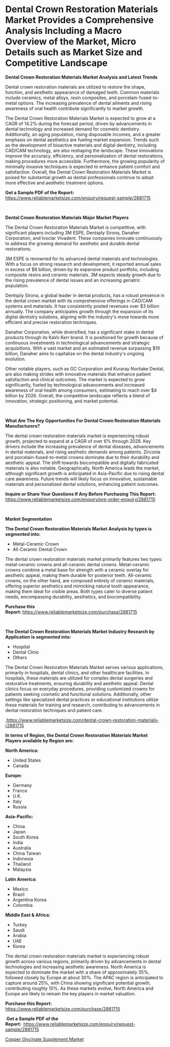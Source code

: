 <p><h1>Dental Crown Restoration Materials Market Provides a Comprehensive Analysis Including a Macro Overview of the Market, Micro Details such as Market Size and Competitive Landscape</h1></p><p><strong>Dental Crown Restoration Materials Market Analysis and Latest Trends</strong></p>
<p><p>Dental crown restoration materials are utilized to restore the shape, function, and aesthetic appearance of damaged teeth. Common materials include ceramics, metal alloys, resin composites, and porcelain-fused-to-metal options. The increasing prevalence of dental ailments and rising awareness of oral health contribute significantly to market growth. </p><p>The Dental Crown Restoration Materials Market is expected to grow at a CAGR of 14.2% during the forecast period, driven by advancements in dental technology and increased demand for cosmetic dentistry. Additionally, an aging population, rising disposable incomes, and a greater emphasis on dental aesthetics are fueling market expansion. Trends such as the development of bioactive materials and digital dentistry, including CAD/CAM technology, are also reshaping the landscape. These innovations improve the accuracy, efficiency, and personalization of dental restorations, making procedures more accessible. Furthermore, the growing popularity of minimally invasive techniques is expected to enhance patient comfort and satisfaction. Overall, the Dental Crown Restoration Materials Market is poised for substantial growth as dental professionals continue to adopt more effective and aesthetic treatment options.</p></p>
<p><strong>Get a Sample PDF of the Report:&nbsp;</strong> <a href="https://www.reliablemarketsize.com/enquiry/request-sample/2881715?utm_campaign=3382&utm_medium=2&utm_source=Github&utm_content=ia&utm_term=12032025&utm_id=dental-crown-restoration-materials">https://www.reliablemarketsize.com/enquiry/request-sample/2881715</a></p>
<p>&nbsp;</p>
<p><strong>Dental Crown Restoration Materials Major Market Players</strong></p>
<p><p>The Dental Crown Restoration Materials Market is competitive, with significant players including 3M ESPE, Dentsply Sirona, Danaher Corporation, and Ivoclar Vivadent. These companies innovate continuously to address the growing demand for aesthetic and durable dental restorations.</p><p>3M ESPE is renowned for its advanced dental materials and technologies. With a focus on strong research and development, it reported annual sales in excess of $8 billion, driven by its expansive product portfolio, including composite resins and ceramic materials. 3M expects steady growth due to the rising prevalence of dental issues and an increasing geriatric population.</p><p>Dentsply Sirona, a global leader in dental products, has a robust presence in the dental crown market with its comprehensive offerings in CAD/CAM systems and materials. It has consistently posted revenues over $3 billion annually. The company anticipates growth through the expansion of its digital dentistry solutions, aligning with the industry's move towards more efficient and precise restoration techniques.</p><p>Danaher Corporation, while diversified, has a significant stake in dental products through its KaVo Kerr brand. It is positioned for growth because of continuous investments in technological advancements and strategic acquisitions. With a vast market and an estimated revenue surpassing $19 billion, Danaher aims to capitalize on the dental industry's ongoing evolution.</p><p>Other notable players, such as GC Corporation and Kuraray Noritake Dental, are also making strides with innovative materials that enhance patient satisfaction and clinical outcomes. The market is expected to grow significantly, fueled by technological advancements and increased awareness of oral health among consumers, estimating to reach over $4 billion by 2026. Overall, the competitive landscape reflects a blend of innovation, strategic positioning, and market potential.</p></p>
<p>&nbsp;</p>
<p><strong>What Are The Key Opportunities For Dental Crown Restoration Materials Manufacturers?</strong></p>
<p><p>The dental crown restoration materials market is experiencing robust growth, projected to expand at a CAGR of over 6% through 2028. Key drivers include the increasing prevalence of dental diseases, advancements in dental materials, and rising aesthetic demands among patients. Zirconia and porcelain-fused-to-metal crowns dominate due to their durability and aesthetic appeal. The shift towards biocompatible and digitally fabricated materials is also notable. Geographically, North America leads the market, although significant growth is anticipated in Asia-Pacific due to rising dental care awareness. Future trends will likely focus on innovative, sustainable materials and personalized dental solutions, enhancing patient outcomes.</p></p>
<p><strong>Inquire or Share Your Questions If Any Before Purchasing This Report:</strong> <a href="https://www.reliablemarketsize.com/enquiry/pre-order-enquiry/2881715?utm_campaign=3382&utm_medium=2&utm_source=Github&utm_content=ia&utm_term=12032025&utm_id=dental-crown-restoration-materials">https://www.reliablemarketsize.com/enquiry/pre-order-enquiry/2881715</a></p>
<p>&nbsp;</p>
<p><strong>Market Segmentation</strong></p>
<p><strong>The Dental Crown Restoration Materials Market Analysis by types is segmented into:</strong></p>
<p><ul><li> Metal-Ceramic Crown</li><li>All-Ceramic Dental Crown </li></ul></p>
<p><p>The dental crown restoration materials market primarily features two types: metal-ceramic crowns and all-ceramic dental crowns. Metal-ceramic crowns combine a metal base for strength with a ceramic overlay for aesthetic appeal, making them durable for posterior teeth. All-ceramic crowns, on the other hand, are composed entirely of ceramic materials, offering superior aesthetics and mimicking natural tooth appearance, making them ideal for visible areas. Both types cater to diverse patient needs, encompassing durability, aesthetics, and biocompatibility.</p></p>
<p><strong>Purchase this Report:&nbsp;</strong><a href="https://www.reliablemarketsize.com/purchase/2881715?utm_campaign=3382&utm_medium=2&utm_source=Github&utm_content=ia&utm_term=12032025&utm_id=dental-crown-restoration-materials">https://www.reliablemarketsize.com/purchase/2881715</a></p>
<p>&nbsp;</p>
<p><strong>The Dental Crown Restoration Materials Market Industry Research by Application is segmented into:</strong></p>
<p><ul><li> Hospital</li><li>Dental Clinic</li><li>Others </li></ul></p>
<p><p>The Dental Crown Restoration Materials Market serves various applications, primarily in hospitals, dental clinics, and other healthcare facilities. In hospitals, these materials are utilized for complex dental surgeries and restorative treatments, ensuring durability and aesthetic appeal. Dental clinics focus on everyday procedures, providing customized crowns for patients seeking cosmetic and functional solutions. Additionally, other settings like specialized dental practices or educational institutions utilize these materials for training and research, contributing to advancements in dental restoration techniques and patient care.</p></p>
<p><a href="https://www.reliablemarketsize.com/dental-crown-restoration-materials-r2881715?utm_campaign=3382&utm_medium=2&utm_source=Github&utm_content=ia&utm_term=12032025&utm_id=dental-crown-restoration-materials">&nbsp;https://www.reliablemarketsize.com/dental-crown-restoration-materials-r2881715</a></p>
<p><strong>In terms of Region, the Dental Crown Restoration Materials Market Players available by Region are:</strong></p>
<p>
    <p> <strong> North America: </strong>
        <ul>
            <li>United States</li>
            <li>Canada</li>
        </ul>
        </p> 
    <p> <strong> Europe: </strong>
        <ul>
            <li>Germany</li>
            <li>France</li>
            <li>U.K.</li>
            <li>Italy</li>
            <li>Russia</li>
        </ul>
        </p> 
    <p> <strong> Asia-Pacific: </strong>
        <ul>
            <li>China</li>
            <li>Japan</li>
            <li>South Korea</li>
            <li>India</li>
            <li>Australia</li>
            <li>China Taiwan</li>
            <li>Indonesia</li>
            <li>Thailand</li>
            <li>Malaysia</li>
        </ul>
        </p> 
    <p> <strong> Latin America: </strong>
        <ul>
            <li>Mexico</li>
            <li>Brazil</li>
            <li>Argentina Korea</li>
            <li>Colombia</li>
        </ul>
        </p> 
    <p> <strong> Middle East & Africa: </strong>
        <ul>
            <li>Turkey</li>
            <li>Saudi</li>
            <li>Arabia</li>
            <li>UAE</li>
            <li>Korea</li>
        </ul>
    </p>
    </p>
<p><p>The dental crown restoration materials market is experiencing robust growth across various regions, primarily driven by advancements in dental technologies and increasing aesthetic awareness. North America is expected to dominate the market with a share of approximately 35%, followed closely by Europe at about 30%. The APAC region is anticipated to capture around 25%, with China showing significant potential growth, contributing roughly 10%. As these markets evolve, North America and Europe are likely to remain the key players in market valuation.</p></p>
<p><strong>Purchase this Report: </strong><a href="https://www.reliablemarketsize.com/purchase/2881715?utm_campaign=3382&utm_medium=2&utm_source=Github&utm_content=ia&utm_term=12032025&utm_id=dental-crown-restoration-materials">https://www.reliablemarketsize.com/purchase/2881715</a></p>
<p>&nbsp;<strong>Get a Sample PDF of the Report:&nbsp;&nbsp;</strong><a href="https://www.reliablemarketsize.com/enquiry/request-sample/2881715?utm_campaign=3382&utm_medium=2&utm_source=Github&utm_content=ia&utm_term=12032025&utm_id=dental-crown-restoration-materials">https://www.reliablemarketsize.com/enquiry/request-sample/2881715</a></p>
<p><strong></strong></p>
<p><p><a href="https://github.com/saklpelzami95/Market-Research-Report-List-1/blob/main/copper-glycinate-supplement-market.md?utm_campaign=3382&utm_medium=2&utm_source=Github&utm_content=ia&utm_term=12032025&utm_id=dental-crown-restoration-materials">Copper Glycinate Supplement Market</a></p></p>